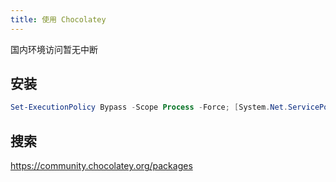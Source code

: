 ```yaml
---
title: 使用 Chocolatey
---
```


国内环境访问暂无中断

## 安装

```powershell
Set-ExecutionPolicy Bypass -Scope Process -Force; [System.Net.ServicePointManager]::SecurityProtocol = [System.Net.ServicePointManager]::SecurityProtocol -bor 3072; iex ((New-Object System.Net.WebClient).DownloadString('https://community.chocolatey.org/install.ps1'))
```

## 搜索

https://community.chocolatey.org/packages
